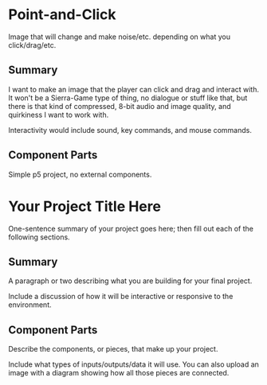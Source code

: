 # Point-and-Click

Image that will change and make noise/etc. depending on what you click/drag/etc.

## Summary

I want to make an image that the player can click and drag and interact with. It won't be a Sierra-Game type of thing, no dialogue or stuff like that, but there is that kind of compressed, 8-bit audio and image quality, and quirkiness I want to work with.

Interactivity would include sound, key commands, and mouse commands. 

## Component Parts

Simple p5 project, no external components. 

##

# Your Project Title Here

One-sentence summary of your project goes here; then fill out each of the following sections.

## Summary

A paragraph or two describing what you are building for your final project.

Include a discussion of how it will be interactive or responsive to the environment.

## Component Parts

Describe the components, or pieces, that make up your project.

Include what types of inputs/outputs/data it will use. You can also upload an image with a diagram showing how all those pieces are connected.
